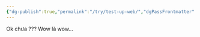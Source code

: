 ```yaml
---
{"dg-publish":true,"permalink":"/try/test-up-web/","dgPassFrontmatter":true,"noteIcon":"1"}
---
```


Ok chưa ???
Wow là wow...